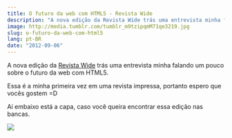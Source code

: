 ```yaml
---
title: O futuro da web com HTML5 - Revista Wide
description: "A nova edição da Revista Wide trás uma entrevista minha falando um pouco sobre o futuro da web com HTML5. Essa é a minha primeira vez em uma revista impressa, portanto espero que vocês gostem =D"
image: http://media.tumblr.com/tumblr_m9tzipqmM71qe3219.jpg
slug: o-futuro-da-web-com-html5
lang: pt-BR
date: "2012-09-06"
---
```


A nova edição da [Revista Wide](http://www.revistawide.com.br/) trás uma entrevista minha falando um pouco sobre o futuro da web com HTML5.

Essa é a minha primeira vez em uma revista impressa, portanto espero que vocês gostem =D

<!-- more -->

Aí embaixo está a capa, caso você queira encontrar essa edição nas bancas.

[![](http://media.tumblr.com/tumblr_m9wcskgbCy1qe3219.jpg)](http://www.revistawide.com.br/)
